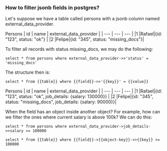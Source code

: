 ### How to filter jsonb fields in postgres?

Let's suppose we have a table called persons with a jsonb column named external_data_provider.

Persons
| id   | name | external_data_provider            |
| ---  | ---  | ---                               |
|1     |Rafael|{id: "123", status: "ok"}          |
|2     |Felipe|{id: "345", status: "missing_docs"}|

To filter all records with status missing_docs, we may do the following:
```
select * from persons where external_data_provider->>'status' = 'missing_docs'
```

The structure then is:
```
select * from {{table}} where {{field}}->>'{{key}}' = {{value}}
```

Persons
| id   | name | external_data_provider            |
| ---  | ---  | ---                               |
|1     |Rafael|{id: "123", status: "ok", job_details: {salary: 130000}}          |
|2     |Felipe|{id: "345", status: "missing_docs", job_details: {salary: 90000}}|

When the field has an object inside another object? For example, how can we filter the ones where current salary is above 100k? We can do this:

```
select * from persons where external_data_provider->job_details->>salary >= 100000
```

```
select * from {{table}} where {{field}}->{{object-key}}->>{{key}} >= 100000
```
